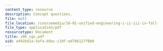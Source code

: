 ```yaml
---
content_type: resource
description: Concept questions.
file: null
file_location: /coursemedia/16-01-unified-engineering-i-ii-iii-iv-fall-2005-spring-2006/a492bd1a5efaddacc10fed706127f8b9_s06_cgs.pdf
file_type: application/pdf
resourcetype: Document
title: s06_cgs.pdf
uid: a492bd1a-5efa-ddac-c10f-ed706127f8b9
---
```

